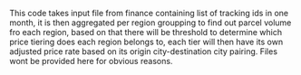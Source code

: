 This code takes input file from finance containing list of tracking ids in one month, it is then aggregated per region groupping to find out parcel volume fro each region, based on that there will be threshold to determine which price tiering does each region belongs to, each tier will then have its own adjusted price rate based on its origin city-destination city pairing. Files wont be provided here for obvious reasons.
